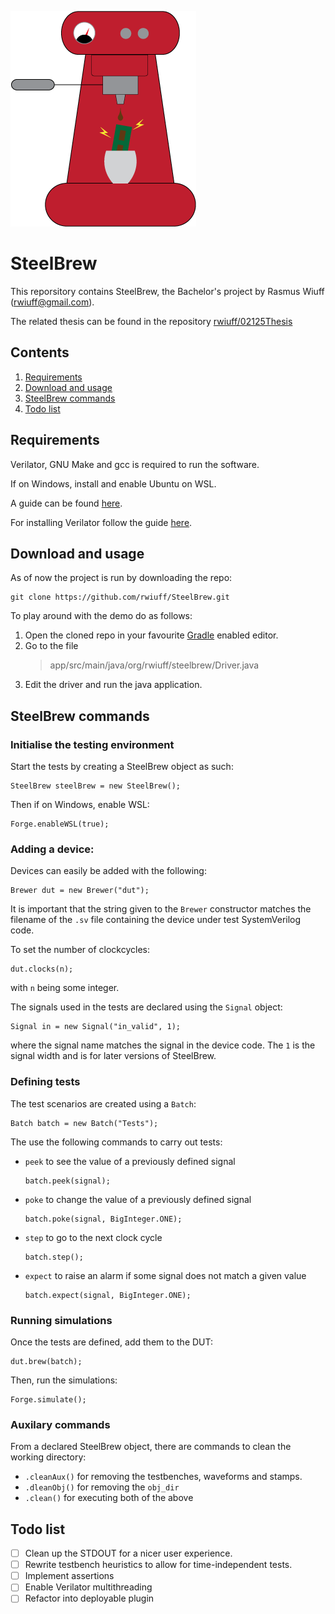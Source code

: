 ![steelbrew](https://github.com/rwiuff/02125Thesis/blob/main/graphics/steelbrew.png)
# SteelBrew
This reporsitory contains SteelBrew, the Bachelor's project by Rasmus Wiuff ([rwiuff@gmail.com](mailto:rwiuff@gmail.com)).

The related thesis can be found in the repository [rwiuff/02125Thesis](https://github.com/rwiuff/02125Thesis)
## Contents
1. [Requirements](#requirements)
2. [Download and usage](#download-and-usage)
3. [SteelBrew commands](#steelbrew-commands)
4. [Todo list](#todo-list)
## Requirements
Verilator, GNU Make and gcc is required to run the software.

If on Windows, install and enable Ubuntu on WSL.

A guide can be found [here](https://learn.microsoft.com/en-us/windows/wsl/install).

For installing Verilator follow the guide [here](https://veripool.org/guide/latest/install.html).
## Download and usage
As of now the project is run by downloading the repo:
```
git clone https://github.com/rwiuff/SteelBrew.git
```
To play around with the demo do as follows:
1. Open the cloned repo in your favourite [Gradle](https://gradle.org/) enabled editor.
2. Go to the file
   >app/src/main/java/org/rwiuff/steelbrew/Driver.java
3. Edit the driver and run the java application.
## SteelBrew commands
### Initialise the testing environment
Start the tests by creating a SteelBrew object as such:
```
SteelBrew steelBrew = new SteelBrew();
```
Then if on Windows, enable WSL:
```
Forge.enableWSL(true);
```
### Adding a device:
Devices can easily be added with the following:
```
Brewer dut = new Brewer("dut");
```
It is important that the string given to the `Brewer` constructor matches the filename of the `.sv` file containing the device under test SystemVerilog code.

To set the number of clockcycles:
```
dut.clocks(n);
```
with `n` being some integer.

The signals used in the tests are declared using the `Signal` object:
```
Signal in = new Signal("in_valid", 1);
```
where the signal name matches the signal in the device code. The `1` is the signal width and is for later versions of SteelBrew.
### Defining tests
The test scenarios are created using a `Batch`:
```
Batch batch = new Batch("Tests");
```
The use the following commands to carry out tests:
- `peek` to see the value of a previously defined signal
  ```
  batch.peek(signal);
  ```
- `poke` to change the value of a previously defined signal
  ```
  batch.poke(signal, BigInteger.ONE);
  ```
- `step` to go to the next clock cycle
  ```
  batch.step();
  ```
- `expect` to raise an alarm if some signal does not match a given value
  ```
  batch.expect(signal, BigInteger.ONE);
  ```
### Running simulations
Once the tests are defined, add them to the DUT:
```
dut.brew(batch);
```
Then, run the simulations:
```
Forge.simulate();
```
### Auxilary commands
From a declared SteelBrew object, there are commands to clean the working directory:
- `.cleanAux()` for removing the testbenches, waveforms and stamps.
- `.dleanObj()` for removing the `obj_dir`
- `.clean()` for executing both of the above
## Todo list
- [ ] Clean up the STDOUT for a nicer user experience.
- [ ] Rewrite testbench heuristics to allow for time-independent tests.
- [ ] Implement assertions
- [ ] Enable Verilator multithreading
- [ ] Refactor into deployable plugin
